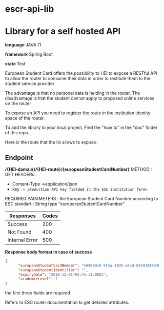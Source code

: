 # escr-api-lib

# Library for a self hosted API 


**language**
JAVA 11
 
 **framework**
Spring Boot

**state**
Test

European Student Card offers the possibility to HEI to expose a RESTful API to allow the router to consume their data in order to restitute them to the student service provider

The advantage is that no personal data is helding in the router. The disadvantage is that the student cannot apply to proposed online services on the router

To expose an API you need to register the route in the institution identity space of the router.

To add the library to your local project, Find the "how to" in the "doc" folder of this repo. 

Here is the route that the lib allows to expose :


## Endpoint

**/{HEI-domain}/{HEI-route}/{europeanStudentCardNumber}**
METHOD : GET
HEADERs : 
- Content-Type →application/json
- key : `< production API key fielded in the ESC institution form>`

REQUIRED PARAMETERS :
the European Student Card Number according to ESC standart :
 String type "europeranStudentCardNumber"


|Responses| Codes  |
|--|--|
| Success | 200 |
|Not Found|400|
| Internal Error | 500|

**Response body format in case of success**
```json
{
      "europeanStudentCardNumber": "e6480dc0-9fba-1035-a6bd-001932465463",
      "europeanStudentIdentifier": "",     
      "expiryDate": "2018-12-01T09:45:11.000Z",
      "academicLevel": 7
}
```
the first three fields are required

Refers to ESC router documentation to get detailed attributes.
